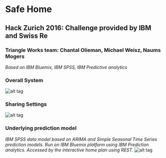 # Safe Home
## Hack Zurich 2016: Challenge provided by IBM and Swiss Re
### Triangle Works team: Chantal Olieman, Michael Weisz, Naums Mogers
*Based on IBM Bluemix, IBM SPSS, IBM Predictive analytics* 

### Overall System
![alt tag](http://michael-weisz.de/bak/hackzurich/overall.png)


### Sharing Settings
![alt tag](http://michael-weisz.de/bak/hackzurich/sharing.png)



### Underlying prediction model 
*IBM SPSS data model based on ARIMA and Simple Seasonal Time Series prediction models.
Run on IBM Bluemix platform using IBM Prediction analytics. Accessed by the interactive home plan using REST.*
![alt tag](http://michael-weisz.de/bak/hackzurich/model.png)

